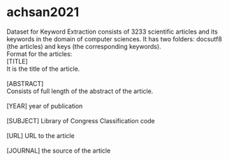 # achsan2021
Dataset for Keyword Extraction consists of 3233 scientific articles and its keywords in the domain of computer sciences.
It has two folders: docsutf8 (the articles) and keys (the corresponding keywords).<br/>
Format for the articles:<br/>
[TITLE]<br/>
It is the title of the article.<br/><br/>
[ABSTRACT]<br/>
Consists of full length of the abstract of the article.<br/><br/>
[YEAR] year of publication<br/><br/>
[SUBJECT] Library of Congress Classification code<br/><br/>
[URL] URL to the article<br/><br/>
[JOURNAL] the source of the article<br/><br/>
